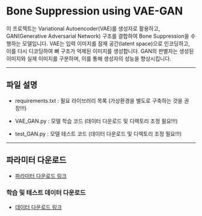 # Bone Suppression using VAE-GAN

이 프로젝트는 Variational Autoencoder(VAE)를 생성자로 활용하고, GAN(Generative Adversarial Network) 구조를 결합하여 Bone Suppression을 수행하는 모델입니다. VAE는 입력 이미지를 잠재 공간(latent space)으로 인코딩하고, 이를 다시 디코딩하여 뼈 구조가 억제된 이미지를 생성합니다. GAN의 판별자는 생성된 이미지와 실제 이미지를 구분하며, 이를 통해 생성자의 성능을 향상시킵니다.

---
## 파일 설명

- requirements.txt : 필요 라이브러리 목록 (가상환경을 별도로 구축하는 것을 권장!!!)

- VAE_GAN.py : 모델 학습 코드 (데이터 다운로드 및 디렉토리 조정 필요!!!)

- test_GAN.py : 모델 테스트 코드 (데이터 다운로드 및 디렉토리 조정 필요!!!)

---

## 파라미터 다운로드

- [파라미터 다운로드 링크](https://drive.google.com/file/d/17CQJCCyzVfMgBPv_rDdjIkcbywIEMywB/view?usp=share_link)

### 학습 및 테스트 데이터 다운로드

- [데이터 다운로드 링크](https://drive.google.com/file/d/1VKbe_xsSXblG1v7SKj9Fw0n7gNE2KP0E/view?usp=share_link)
